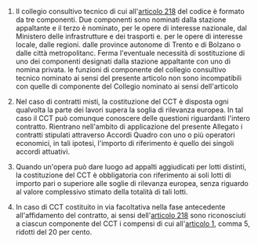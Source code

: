 1. Il collegio consultivo tecnico di cui all'[articolo 218](/articolo-218/1) del codice è formato da tre componenti. Due componenti sono nominati dalla stazione appaltante e il terzo è nominato, per le opere di interesse nazionale, dal Ministero delle infrastrutture e dei trasporti e. per le opere di interesse locale, dalle regioni. dalle province autonome di Trento e di Bolzano o dalle città metropolitanc. Ferma l'eventuale necessità di sostituzione di uno dei componenti designati dalla stazione appaltante con uno di nomina privata. le funzioni di componente del collegio consultivo tecnico nominato ai sensi del presente articolo non sono incompatibili con quelle di componente del Collegio nominato ai sensi dell'articolo

2. Nel caso di contratti misti, la costituzione del CCT è disposta ogni qualvolta la parte dei lavori supera la soglia di rilevanza europea. In tal caso il CCT può comunque conoscere delle questioni riguardanti l'intero contratto. Rientrano nell'ambito di applicazione del presente Allegato i contratti stipulati attraverso Accordi Quadro con uno o più operatori economici, in tali ipotesi, l'importo di riferimento è quello dei singoli accordi attuativi.

3. Quando un'opera può dare luogo ad appalti aggiudicati per lotti distinti, la costituzione del CCT è obbligatoria con riferimento ai soli Iotti di importo pari o superiore alle soglie di rilevanza europea, senza riguardo al valore complessivo stimato della totalità di tali lotti.

4. In caso di CCT costituito in via facoltativa nella fase antecedente all'affidamento del contratto, ai sensi dell'[articolo 218](/articolo-218/1) sono riconosciuti a ciascun componente del CCT i compensi di cui all'[articolo 1](/allegato-5.2-articolo-1/2), comma 5, ridotti del 20 per cento.